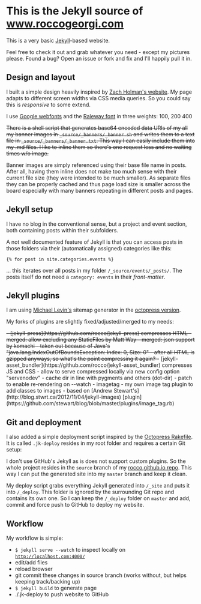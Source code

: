 # This is the Jekyll source of www.roccogeorgi.com

This is a very basic [Jekyll](http://jekyllrb.com/)-based website.

Feel free to check it out and grab whatever you need - except my pictures please.
Found a bug? Open an issue or fork and fix and I'll happily pull it in.

## Design and layout

I built a simple design heavily inspired by [Zach Holman's website](http://zachholman.com/).
My page adapts to different screen widths via CSS media queries.
So you could say this is *responsive* to some extend.

I use [Google webfonts](https://www.google.com/fonts/) and the [Raleway font](https://www.google.com/fonts/specimen/Raleway) in three weights: 100, 200 400

<strike>There is a shell script that generates base64 encoded data URIs of my all my banner images in `_source/_banners/_banner.sh` and writes them to a text file in `_source/_banners/_banner.txt`.
This way I can easily include them into my .md files. I like to inline them so there's one request less and no waiting times w/o image.</strike>

Banner images are simply referenced using their base file name in posts. After all, having them inline does not make too much sense with their current file size (they were intended to be much smaller).
As separate files they can be properly cached and thus page load size is smaller across the board especially with many banners repeating in different posts and pages.

## Jekyll setup

I have no blog in the conventional sense, but a project and event section, both containing posts within their subfolders.

A not well documented feature of Jekyll is that you can access posts in those folders via their (automatically assigned) categories like this:

    {% for post in site.categories.events %}

... this iterates over all posts in my folder `/_source/events/_posts/`.
The posts itself do not need a `category: events` in their *front-matter*.

## Jekyll plugins

I am using [Michael Levin's](http://www.kinnetica.com/) sitemap generator in the [octopress version](https://github.com/imathis/octopress/blob/master/plugins/sitemap_generator.rb).

My forks of plugins are slightly fixed/adjusted/merged to my needs:

<strike>
- [jekyll-press](https://github.com/rocco/jekyll-press) compresses HTML
	- merged: allow excluding any StaticFiles by Matt Way
	- merged: json support by komachi
	- taken out because of Java's "java.lang.IndexOutOfBoundsException: Index: 0, Size: 0"
	- after all HTML is gzipped anyways, so what's the point compressing it again?
</strike>
- [jekyll-asset_bundler](https://github.com/rocco/jekyll-asset_bundler) compresses JS and CSS
	- allow to serve compressed locally via new config option "servenodev"
	- cache dir in line with pygments and others (dot-dir)
	- patch to enable re-rendering on --watch
- imagetag
	- my own image tag plugin to add classes to images
	- based on [Andrew Stewart's](http://blog.stwrt.ca/2012/11/04/jekyll-images) [plugin](https://github.com/stewart/blog/blob/master/plugins/image_tag.rb)

## Git and deployment

I also added a simple deployment script inspired by the [Octopress Rakefile](https://github.com/imathis/octopress/blob/master/Rakefile).
It is called `.jk-deploy` resides in my root folder and requires a certain Git setup:

I don't use GitHub's Jekyll as is does not support custom plugins.
So the whole project resides in the `source` branch of my [rocco.github.io repo](https://github.com/rocco/rocco.github.io).
This way I can put the generated site into my `master` branch and keep it clean.

My deploy script grabs everything Jekyll generated into `/_site` and puts it into `/_deploy`.
This folder is ignored by the surrounding Git repo and contains its own one.
So I can keep the `/_deploy` folder on `master` and add, commit and force push to GitHub to deploy my website.

## Workflow

My workflow is simple:

- `$ jekyll serve --watch` to inspect locally on [`http://localhost.com:4000/`](http://localhost.com:4000/)
- edit/add files
- reload browser
- git commit these changes in source branch (works without, but helps keeping track/backing up)
- `$ jekyll build` to generate page
- ./.jk-deploy to push website to GitHub
